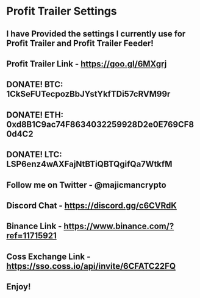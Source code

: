 # Profit Trailer Settings
I have Provided the settings I currently use for Profit Trailer and Profit Trailer Feeder!
------------------------------------------------
Profit Trailer Link - https://goo.gl/6MXgrj
------------------------------------------------
DONATE!
BTC: 1CkSeFUTecpozBbJYstYkfTDi57cRVM99r
------------------------------------------------
DONATE!
ETH: 0xd8B1C9ac74F8634032259928D2e0E769CF80d4C2
------------------------------------------------
DONATE!
LTC: LSP6enz4wAXFajNtBTiQBTQgifQa7WtkfM
------------------------------------------------
Follow me on Twitter - @majicmancrypto
------------------------------------------------
Discord Chat - https://discord.gg/c6CVRdK
------------------------------------------------
Binance Link - https://www.binance.com/?ref=11715921
------------------------------------------------
Coss Exchange Link - https://sso.coss.io/api/invite/6CFATC22FQ
------------------------------------------------

Enjoy!
------------------------------------------------
